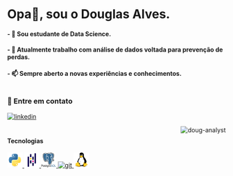 # **Opa👋, sou o Douglas Alves.**

#### - 🔭 Sou estudante de **Data Science**.
#### - 💬 Atualmente trabalho com **análise de dados** voltada para prevenção de perdas.
#### - 📫 Sempre aberto a novas experiências e conhecimentos.
#

### 📨 Entre em contato

<p align="left"> <a href="https://www.linkedin.com/in/douglas-alvessilva/" target="_blank" rel="noreferrer"> <img src="https://img.shields.io/badge/LinkedIn-0077B5?style=for-the-badge&logo=linkedin&logoColor=white" alt="linkedin" /> </a>








<p><img align="right" src="https://github-readme-stats.vercel.app/api/top-langs/?username=doug-analyst&theme=blue-green" alt="doug-analyst" /></p>

<h1> </h1>

<h4>Tecnologias</h4>


<p align="left">
  <a href="https://www.python.org" target="_blank" rel="noreferrer"> <img src="https://raw.githubusercontent.com/devicons/devicon/master/icons/python/python-original.svg" alt="python" width="35" height="35"/> </a>
  <a href="https://pandas.pydata.org/" target="_blank" rel="noreferrer"> <img src="https://raw.githubusercontent.com/devicons/devicon/2ae2a900d2f041da66e950e4d48052658d850630/icons/pandas/pandas-original.svg" alt="pandas" width="35" height="35"/> </a>
  <a href="https://www.postgresql.org" target="_blank" rel="noreferrer"> <img src="https://raw.githubusercontent.com/devicons/devicon/master/icons/postgresql/postgresql-original-wordmark.svg" alt="postgresql" width="35" height="35"/> </a>
  <a href="https://git-scm.com/" target="_blank" rel="noreferrer"> <img src="https://www.vectorlogo.zone/logos/git-scm/git-scm-icon.svg" alt="git" width="35" height="35"/> </a> <a href="https://www.linux.org/" target="_blank" rel="noreferrer"> <img src="https://raw.githubusercontent.com/devicons/devicon/master/icons/linux/linux-original.svg" alt="linux" width="35" height="35"/> </a> </p>
  
  
